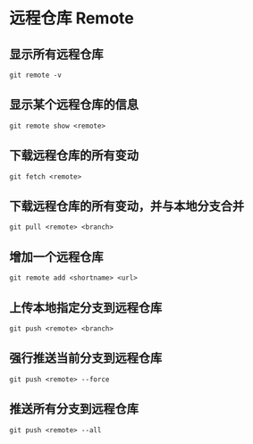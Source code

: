 # 远程仓库 Remote

## 显示所有远程仓库

```shell script
git remote -v
```

## 显示某个远程仓库的信息

```shell script
git remote show <remote>
```

## 下载远程仓库的所有变动

```shell script
git fetch <remote>
```

## 下载远程仓库的所有变动，并与本地分支合并

```shell script
git pull <remote> <branch>
```

## 增加一个远程仓库

```shell script
git remote add <shortname> <url>
```

## 上传本地指定分支到远程仓库

```shell script
git push <remote> <branch>
```

## 强行推送当前分支到远程仓库

```shell script
git push <remote> --force
```

## 推送所有分支到远程仓库

```shell script
git push <remote> --all
```